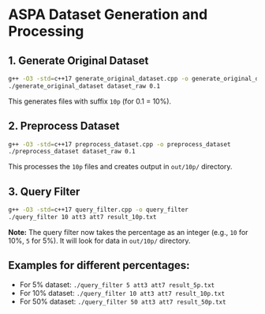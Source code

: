 # ASPA Dataset Generation and Processing

## 1. Generate Original Dataset

```sh
g++ -O3 -std=c++17 generate_original_dataset.cpp -o generate_original_dataset
./generate_original_dataset dataset_raw 0.1
```

This generates files with suffix `10p` (for 0.1 = 10%).

## 2. Preprocess Dataset

```sh
g++ -O3 -std=c++17 preprocess_dataset.cpp -o preprocess_dataset
./preprocess_dataset dataset_raw 0.1
```

This processes the `10p` files and creates output in `out/10p/` directory.

## 3. Query Filter

```sh
g++ -O3 -std=c++17 query_filter.cpp -o query_filter
./query_filter 10 att3 att7 result_10p.txt
```

**Note:** The query filter now takes the percentage as an integer (e.g., `10` for 10%, `5` for 5%). It will look for data in `out/10p/` directory.

## Examples for different percentages:

- For 5% dataset: `./query_filter 5 att3 att7 result_5p.txt`
- For 10% dataset: `./query_filter 10 att3 att7 result_10p.txt`
- For 50% dataset: `./query_filter 50 att3 att7 result_50p.txt`
